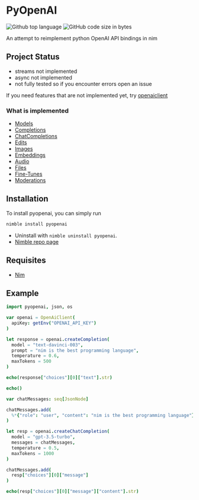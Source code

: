 # PyOpenAI
![Github top language](https://img.shields.io/github/languages/top/jaredmontoya/pyopenai?style=for-the-badge&logo=nim&color=yellow)
![GitHub code size in bytes](https://img.shields.io/github/languages/code-size/jaredmontoya/pyopenai?style=for-the-badge)

An attempt to reimplement python OpenAI API bindings in nim

## Project Status
- streams not implemented
- async not implemented
- not fully tested so if you encounter errors open an issue

If you need features that are not implemented yet, try [openaiclient](https://nimble.directory/pkg/openaiclient)

### What is implemented
- [Models](https://platform.openai.com/docs/api-reference/models)
- [Completions](https://platform.openai.com/docs/api-reference/completions)
- [ChatCompletions](https://platform.openai.com/docs/api-reference/chat)
- [Edits](https://platform.openai.com/docs/api-reference/edits)
- [Images](https://platform.openai.com/docs/api-reference/images)
- [Embeddings](https://platform.openai.com/docs/api-reference/embeddings)
- [Audio](https://platform.openai.com/docs/api-reference/audio/create)
- [Files](https://platform.openai.com/docs/api-reference/files)
- [Fine-Tunes](https://platform.openai.com/docs/api-reference/fine-tunes)
- [Moderations](https://platform.openai.com/docs/api-reference/moderations)

## Installation
To install pyopenai, you can simply run

```bash
nimble install pyopenai
```

- Uninstall with `nimble uninstall pyopenai`.
- [Nimble repo page](https://nimble.directory/pkg/pyopenai)

## Requisites
- [Nim](https://nim-lang.org)

## Example
```nim
import pyopenai, json, os

var openai = OpenAiClient(
  apiKey: getEnv("OPENAI_API_KEY")
)

let response = openai.createCompletion(
  model = "text-davinci-003",
  prompt = "nim is the best programming language",
  temperature = 0.6,
  maxTokens = 500
)

echo(response["choices"][0]["text"].str)

echo()

var chatMessages: seq[JsonNode]

chatMessages.add(
  %*{"role": "user", "content": "nim is the best programming language"}
)

let resp = openai.createChatCompletion(
  model = "gpt-3.5-turbo",
  messages = chatMessages,
  temperature = 0.5,
  maxTokens = 1000
)

chatMessages.add(
  resp["choices"][0]["message"]
)

echo(resp["choices"][0]["message"]["content"].str)
```
